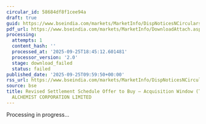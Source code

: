 ```yaml
---
circular_id: 58684df8f1cee94a
draft: true
guid: https://www.bseindia.com/markets/MarketInfo/DispNoticesNCirculars.aspx?Noticeid={E8CF2A58-80D9-43F0-BC70-A075098A6287}&noticeno=20250925-9&dt=09/25/2025&icount=9&totcount=65&flag=0
pdf_url: https://www.bseindia.com/markets/MarketInfo/DownloadAttach.aspx?id=20250925-9&attachedId=
processing:
  attempts: 1
  content_hash: ''
  processed_at: '2025-09-25T18:45:12.601481'
  processor_version: '2.0'
  stage: download_failed
  status: failed
published_date: '2025-09-25T09:59:50+00:00'
rss_url: https://www.bseindia.com/markets/MarketInfo/DispNoticesNCirculars.aspx?Noticeid={E8CF2A58-80D9-43F0-BC70-A075098A6287}&noticeno=20250925-9&dt=09/25/2025&icount=9&totcount=65&flag=0
source: bse
title: Revised Settlement Schedule Offer to Buy – Acquisition Window (Takeover) for
  ALCHEMIST CORPORATION LIMITED
---
```


Processing in progress...